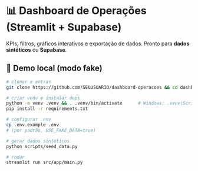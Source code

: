 # 📊 Dashboard de Operações (Streamlit + Supabase)

KPIs, filtros, gráficos interativos e exportação de dados. Pronto para **dados sintéticos** ou **Supabase**.

## 🚀 Demo local (modo fake)
```bash
# clonar e entrar
git clone https://github.com/SEUUSUARIO/dashboard-operacoes && cd dashboard-operacoes

# criar venv e instalar deps
python -m venv .venv && . .venv/bin/activate      # Windows: .venv\Scripts\activate
pip install -r requirements.txt

# configurar .env
cp .env.example .env
# (por padrão, USE_FAKE_DATA=true)

# gerar dados sintéticos
python scripts/seed_data.py

# rodar
streamlit run src/app/main.py

